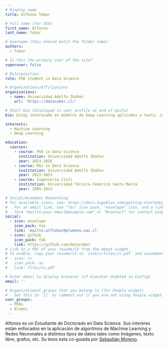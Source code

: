 ```yaml
---
# Display name
title: Alfonso Tobar

# Full name (for SEO)
first_name: Alfonso
last_name: Tobar

# Username (this should match the folder name)
authors:
  - Tobar

# Is this the primary user of the site?
superuser: false

# Role/position
role: PhD student in Data Science

# Organizations/Affiliations
organizations:
  - name: Universidad Adolfo Ibáñez
    url: 'https://datacuber.cl/'

# Short bio (displayed in user profile at end of posts)
bio: Estoy interesado en modelos de Deep Learning aplicados a texto, imágenes y grafos. 

interests:
  - Machine Learning
  - Deep Learning

education:
  courses:
    - course: PhD in Data Science
      institution: Universidad Adolfo Ibáñez
      year: 2023-2026
    - course: MSc in Data Science
      institution: Universidad Adolfo Ibáñez
      year: 2022-2023
    - course: Ingeniería Civil
      institution: Universidad Técnica Federico Santa María
      year: 2005-2013

# Social/Academic Networking
# For available icons, see: https://docs.hugoblox.com/getting-started/page-builder/#icons
#   For an email link, use "fas" icon pack, "envelope" icon, and a link in the
#   form "mailto:your-email@example.com" or "#contact" for contact widget.
social:
  - icon: envelope
    icon_pack: fas
    link: 'mailto:alftobar@alumnos.uai.cl'
  - icon: github
    icon_pack: fab
    link: https://github.com/datacuber
# Link to a PDF of your resume/CV from the About widget.
# To enable, copy your resume/CV to `static/files/cv.pdf` and uncomment the lines below.
# - icon: cv
#   icon_pack: ai
#   link: files/cv.pdf

# Enter email to display Gravatar (if Gravatar enabled in Config)
email: ''

# Organizational groups that you belong to (for People widget)
#   Set this to `[]` or comment out if you are not using People widget.
user_groups:
  - PhDs
  - Alumni
---
```


Alfonso es un Estudiante de Doctorado en Data Science. Sus intereres están enfocados en la aplicación de algoritmos de Machine Learning y Redes Neuronales a distintos tipos de datos tales como Imágenes, texto libre, grafos, etc. Su tesis esta co-guiada por [Sebastián Moreno](https://www.javierlopatin.com/author/sebastian-moreno-a/).